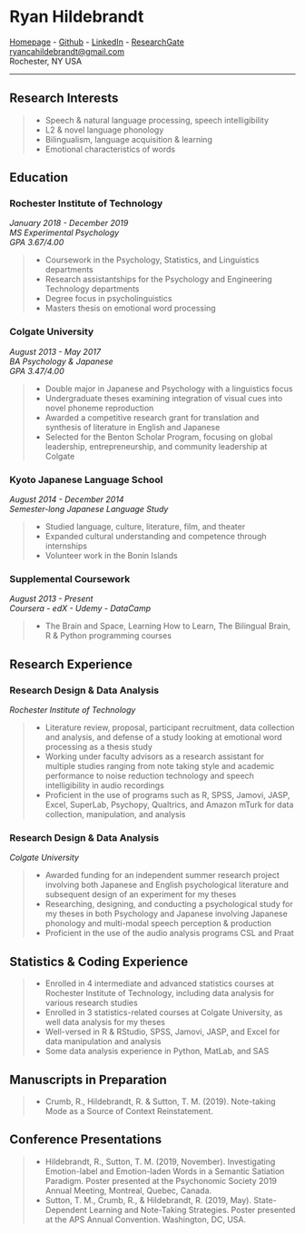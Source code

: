 # Ryan Hildebrandt
[Homepage](ryancahildebrandt.github.io/homepage/) - [Github](github.com/ryancahildebrandt) - [LinkedIn](linkedin.com/in/rcah) - [ResearchGate](researchgate.net/profile/Ryan\_Hildebrandt)<br>
ryancahildebrandt@gmail.com<br>
Rochester, NY USA<br>

---

## Research Interests
> - Speech & natural language processing, speech intelligibility
> - L2 & novel language phonology
> - Bilingualism, language acquisition & learning
> - Emotional characteristics of words

## Education
### Rochester Institute of Technology

*January 2018 - December 2019*<br>
*MS Experimental Psychology*<br>
*GPA 3.67/4.00*<br>

> - Coursework in the Psychology, Statistics, and Linguistics departments
> - Research assistantships for the Psychology and Engineering Technology departments
> - Degree focus in psycholinguistics
> - Masters thesis on emotional word processing

### Colgate University

*August 2013 - May 2017*<br>
*BA Psychology & Japanese*<br>
*GPA 3.47/4.00*<br>

> - Double major in Japanese and Psychology with a linguistics focus
> - Undergraduate theses examining integration of visual cues into novel phoneme reproduction
> - Awarded a competitive research grant for translation and synthesis of literature in English and Japanese 
> - Selected for the Benton Scholar Program, focusing on global leadership, entrepreneurship, and community leadership at Colgate

### Kyoto Japanese Language School

*August 2014 - December 2014*<br>
*Semester-long Japanese Language Study*<br>

> - Studied language, culture, literature, film, and theater
> - Expanded cultural understanding and competence through internships
> - Volunteer work in the Bonin Islands

### Supplemental Coursework

*August 2013 - Present*<br>
*Coursera - edX - Udemy - DataCamp*<br>

> - The Brain and Space, Learning How to Learn, The Bilingual Brain, R & Python programming courses

## Research Experience
### Research Design & Data Analysis

*Rochester Institute of Technology*

> - Literature review, proposal, participant recruitment, data collection and analysis, and defense of a study looking at emotional word processing as a thesis study
> - Working under faculty advisors as a research assistant for multiple studies ranging from note taking style and academic performance to noise reduction technology and speech intelligibility in audio recordings
> - Proficient in the use of programs such as R, SPSS, Jamovi, JASP, Excel, SuperLab, Psychopy, Qualtrics, and Amazon mTurk for data collection, manipulation, and analysis

### Research Design & Data Analysis

*Colgate University*

> - Awarded funding for an independent summer research project involving both Japanese and English psychological literature and subsequent design of an experiment for my theses
> - Researching, designing, and conducting a psychological study for my theses in both Psychology and Japanese involving Japanese phonology and multi-modal speech perception & production
> - Proficient in the use of the audio analysis programs CSL and Praat

## Statistics & Coding Experience
> - Enrolled in 4 intermediate and advanced statistics courses at Rochester Institute of Technology, including data analysis for various research studies
> - Enrolled in 3 statistics-related courses at Colgate University, as well data analysis for my theses
> - Well-versed in R & RStudio, SPSS, Jamovi, JASP, and Excel for data manipulation and analysis
> - Some data analysis experience in Python, MatLab, and SAS

## Manuscripts in Preparation

> - Crumb, R., Hildebrandt, R. & Sutton, T. M. (2019). Note-taking Mode as a Source of Context Reinstatement.

## Conference Presentations

> - Hildebrandt, R., Sutton, T. M. (2019, November). Investigating Emotion-label and Emotion-laden Words in a Semantic Satiation Paradigm. Poster presented at the Psychonomic Society 2019 Annual Meeting, Montreal, Quebec, Canada.
> - Sutton, T. M., Crumb, R., & Hildebrandt, R. (2019, May). State-Dependent Learning and Note-Taking Strategies. Poster presented at the APS Annual Convention. Washington, DC, USA.

